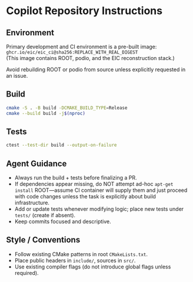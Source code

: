 # Copilot Repository Instructions

## Environment
Primary development and CI environment is a pre-built image:  
`ghcr.io/eic/eic_ci@sha256:REPLACE_WITH_REAL_DIGEST`  
(This image contains ROOT, podio, and the EIC reconstruction stack.)

Avoid rebuilding ROOT or podio from source unless explicitly requested in an issue.

## Build
```bash
cmake -S . -B build -DCMAKE_BUILD_TYPE=Release
cmake --build build -j$(nproc)
```

## Tests
```bash
ctest --test-dir build --output-on-failure
```

## Agent Guidance
- Always run the build + tests before finalizing a PR.
- If dependencies appear missing, do NOT attempt ad-hoc `apt-get install` ROOT—assume CI container will supply them and just proceed with code changes unless the task is explicitly about build infrastructure.
- Add or update tests whenever modifying logic; place new tests under `tests/` (create if absent).
- Keep commits focused and descriptive.

## Style / Conventions
- Follow existing CMake patterns in root `CMakeLists.txt`.
- Place public headers in `include/`, sources in `src/`.
- Use existing compiler flags (do not introduce global flags unless required).